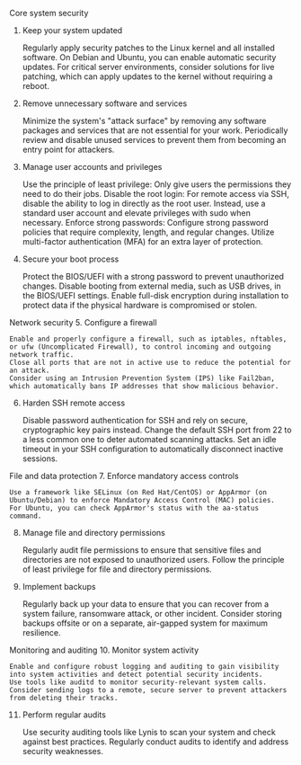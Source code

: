 Core system security
1. Keep your system updated

    Regularly apply security patches to the Linux kernel and all installed software.
    On Debian and Ubuntu, you can enable automatic security updates.
    For critical server environments, consider solutions for live patching, which can apply updates to the kernel without requiring a reboot.

2. Remove unnecessary software and services

    Minimize the system's "attack surface" by removing any software packages and services that are not essential for your work.
    Periodically review and disable unused services to prevent them from becoming an entry point for attackers.

3. Manage user accounts and privileges

    Use the principle of least privilege: Only give users the permissions they need to do their jobs.
    Disable the root login: For remote access via SSH, disable the ability to log in directly as the root user. Instead, use a standard user account and elevate privileges with sudo when necessary.
    Enforce strong passwords: Configure strong password policies that require complexity, length, and regular changes. Utilize multi-factor authentication (MFA) for an extra layer of protection.

4. Secure your boot process

    Protect the BIOS/UEFI with a strong password to prevent unauthorized changes.
    Disable booting from external media, such as USB drives, in the BIOS/UEFI settings.
    Enable full-disk encryption during installation to protect data if the physical hardware is compromised or stolen.

Network security
5. Configure a firewall

    Enable and properly configure a firewall, such as iptables, nftables, or ufw (Uncomplicated Firewall), to control incoming and outgoing network traffic.
    Close all ports that are not in active use to reduce the potential for an attack.
    Consider using an Intrusion Prevention System (IPS) like Fail2ban, which automatically bans IP addresses that show malicious behavior.

6. Harden SSH remote access

    Disable password authentication for SSH and rely on secure, cryptographic key pairs instead.
    Change the default SSH port from 22 to a less common one to deter automated scanning attacks.
    Set an idle timeout in your SSH configuration to automatically disconnect inactive sessions.

File and data protection
7. Enforce mandatory access controls

    Use a framework like SELinux (on Red Hat/CentOS) or AppArmor (on Ubuntu/Debian) to enforce Mandatory Access Control (MAC) policies.
    For Ubuntu, you can check AppArmor's status with the aa-status command.

8. Manage file and directory permissions

    Regularly audit file permissions to ensure that sensitive files and directories are not exposed to unauthorized users.
    Follow the principle of least privilege for file and directory permissions.

9. Implement backups

    Regularly back up your data to ensure that you can recover from a system failure, ransomware attack, or other incident.
    Consider storing backups offsite or on a separate, air-gapped system for maximum resilience.

Monitoring and auditing
10. Monitor system activity

    Enable and configure robust logging and auditing to gain visibility into system activities and detect potential security incidents.
    Use tools like auditd to monitor security-relevant system calls.
    Consider sending logs to a remote, secure server to prevent attackers from deleting their tracks.

11. Perform regular audits

    Use security auditing tools like Lynis to scan your system and check against best practices.
    Regularly conduct audits to identify and address security weaknesses.
